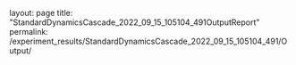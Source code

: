layout: page
title: "StandardDynamicsCascade_2022_09_15_105104_491OutputReport"
permalink: /experiment_results/StandardDynamicsCascade_2022_09_15_105104_491/Output/